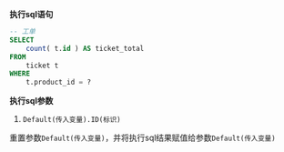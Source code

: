 <p class="panel-title"><b>执行sql语句</b></p>

```sql
-- 工单
SELECT
	count( t.id ) AS ticket_total 
FROM
	ticket t 
WHERE
	t.product_id = ?
```

<p class="panel-title"><b>执行sql参数</b></p>

1. `Default(传入变量).ID(标识)`

重置参数`Default(传入变量)`，并将执行sql结果赋值给参数`Default(传入变量)`
